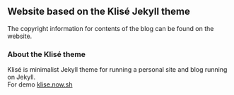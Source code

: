 ## Website based on the Klisé Jekyll theme

The copyright information for contents of the blog can be found on the website.

### About the Klisé theme
Klisé is minimalist Jekyll theme for running a personal site and blog running on Jekyll.<br>
For demo <a href="https://klise.now.sh" target="_blank" rel="noopener">klise.now.sh</a>
